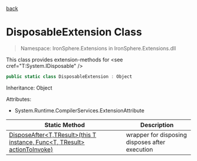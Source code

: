 ﻿[back](/IronSphere.Extensions/types)

# DisposableExtension Class

> Namespace: IronSphere.Extensions in  IronSphere.Extensions.dll

This class provides extension-methods for &lt;see cref=&quot;T:System.IDisposable&quot; /&gt;

```csharp
public static class DisposableExtension : Object
```
Inheritance: Object



Attributes:

* System.Runtime.CompilerServices.ExtensionAttribute



| Static Method | Description |
| --- | --- |
| [DisposeAfter&lt;T,TResult&gt;(this T instance, Func&lt;T, TResult&gt; actionToInvoke)](DisposableExtension_DisposeAfter-T,TResult-(T,Func-T,TResult-)) | wrapper for disposing disposes after execution |
